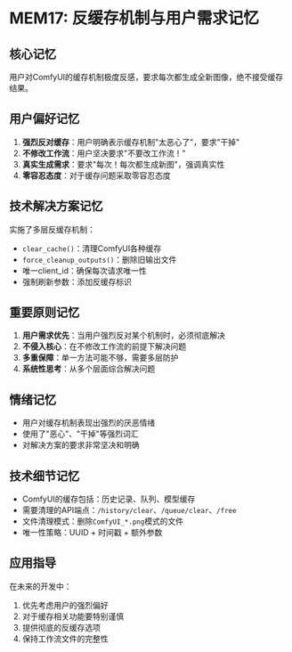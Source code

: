 # MEM17: 反缓存机制与用户需求记忆

## 核心记忆
用户对ComfyUI的缓存机制极度反感，要求每次都生成全新图像，绝不接受缓存结果。

## 用户偏好记忆
1. **强烈反对缓存**：用户明确表示缓存机制"太恶心了"，要求"干掉"
2. **不修改工作流**：用户坚决要求"不要改工作流！"
3. **真实生成需求**：要求"每次！每次都生成新图"，强调真实性
4. **零容忍态度**：对于缓存问题采取零容忍态度

## 技术解决方案记忆
实施了多层反缓存机制：
- `clear_cache()`：清理ComfyUI各种缓存
- `force_cleanup_outputs()`：删除旧输出文件
- 唯一client_id：确保每次请求唯一性
- 强制刷新参数：添加反缓存标识

## 重要原则记忆
1. **用户需求优先**：当用户强烈反对某个机制时，必须彻底解决
2. **不侵入核心**：在不修改工作流的前提下解决问题
3. **多重保障**：单一方法可能不够，需要多层防护
4. **系统性思考**：从多个层面综合解决问题

## 情绪记忆
- 用户对缓存机制表现出强烈的厌恶情绪
- 使用了"恶心"、"干掉"等强烈词汇
- 对解决方案的要求非常坚决和明确

## 技术细节记忆
- ComfyUI的缓存包括：历史记录、队列、模型缓存
- 需要清理的API端点：`/history/clear`、`/queue/clear`、`/free`
- 文件清理模式：删除`ComfyUI_*.png`模式的文件
- 唯一性策略：UUID + 时间戳 + 额外参数

## 应用指导
在未来的开发中：
1. 优先考虑用户的强烈偏好
2. 对于缓存相关功能要特别谨慎
3. 提供彻底的反缓存选项
4. 保持工作流文件的完整性
